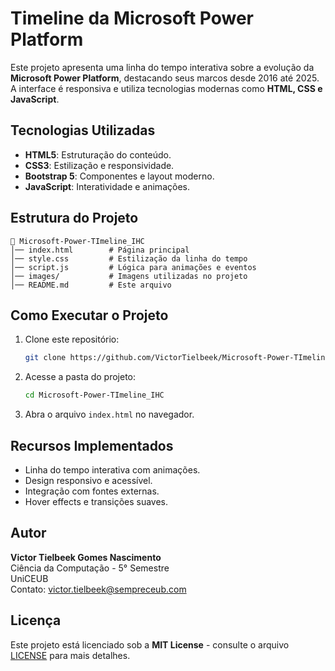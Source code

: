 # Timeline da Microsoft Power Platform

Este projeto apresenta uma linha do tempo interativa sobre a evolução da **Microsoft Power Platform**, destacando seus marcos desde 2016 até 2025. A interface é responsiva e utiliza tecnologias modernas como **HTML, CSS e JavaScript**.

## Tecnologias Utilizadas
- **HTML5**: Estruturação do conteúdo.
- **CSS3**: Estilização e responsividade.
- **Bootstrap 5**: Componentes e layout moderno.
- **JavaScript**: Interatividade e animações.

## Estrutura do Projeto
```
📁 Microsoft-Power-TImeline_IHC
│── index.html        # Página principal
│── style.css         # Estilização da linha do tempo
│── script.js         # Lógica para animações e eventos
│── images/           # Imagens utilizadas no projeto
│── README.md         # Este arquivo
```

## Como Executar o Projeto
1. Clone este repositório:
   ```sh
   git clone https://github.com/VictorTielbeek/Microsoft-Power-TImeline_IHC.git
   ```
2. Acesse a pasta do projeto:
   ```sh
   cd Microsoft-Power-TImeline_IHC
   ```
3. Abra o arquivo `index.html` no navegador.

## Recursos Implementados
- Linha do tempo interativa com animações.
- Design responsivo e acessível.
- Integração com fontes externas.
- Hover effects e transições suaves.

## Autor
**Victor Tielbeek Gomes Nascimento**  
Ciência da Computação - 5° Semestre  
UniCEUB  
Contato: victor.tielbeek@sempreceub.com

## Licença
Este projeto está licenciado sob a **MIT License** - consulte o arquivo [LICENSE](LICENSE) para mais detalhes.

